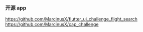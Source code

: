 ### 开源 app

https://github.com/MarcinusX/flutter_ui_challenge_flight_search  
https://github.com/MarcinusX/cap_challenge  
